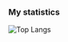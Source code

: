 ### My statistics
![Top Langs](https://github-readme-stats.vercel.app/api/top-langs/?username=MaximGit1&hide_progress=false)
